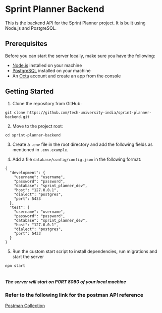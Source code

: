 # Sprint Planner Backend

This is the backend API for the Sprint Planner project. It is built using Node.js and PostgreSQL.

## Prerequisites

Before you can start the server locally, make sure you have the following:

- [Node.js](https://nodejs.org/) installed on your machine
- [PostgreSQL](https://www.postgresql.org/) installed on your machine
- An [Octa](https://developer.okta.com/signup/) account and create an app from the console

## Getting Started

1. Clone the repository from GitHub:

`git clone https://github.com/tech-university-india/sprint-planner-backend.git`

2. Move to the project root:

`cd sprint-planner-backend`

3. Create a `.env` file in the root directory and add the following fields as mentioned in `.env.example`.

4. Add a file `database/config/config.json` in the following format:

```
{
  "development": {
    "username": "username",
    "password": "password",
    "database": "sprint_planner_dev",
    "host": "127.0.0.1",
    "dialect": "postgres",
    "port": 5433
  },
  "test": {
    "username": "username",
    "password": "password",
    "database": "sprint_planner_dev",
    "host": "127.0.0.1",
    "dialect": "postgres",
    "port": 5433
  }
}

```

5. Run the custom start script to install dependencies, run migrations and start the server

`npm start` <br /> <br />

##### The server will start on PORT 8080 of your local machine

### Refer to the following link for the postman API reference

<a name="Postman Reference" href="https://api.postman.com/collections/11754479-8e0e21eb-8162-47db-ba02-3f7950ea47ec?access_key=PMAT-01GVD64RDRQWSHHQM1NXBVYBGH">
Postman Collection
</a>
